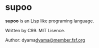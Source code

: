 # supoo
**supoo** is an Lisp like programing language.

Written by C99.
MIT Lisence.

Author: dyama<dyama@member.fsf.org>

